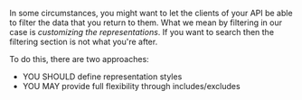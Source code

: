 In some circumstances, you might want to let the clients of your API be able to filter the data that you return to them.
What we mean by filtering in our case is _customizing the representations_. If you want to search then the filtering section is not what you're after.

To do this, there are two approaches:
* YOU SHOULD define representation styles
* YOU MAY provide full flexibility through includes/excludes